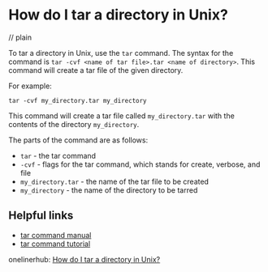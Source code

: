 # How do I tar a directory in Unix?
// plain

To tar a directory in Unix, use the `tar` command. The syntax for the command is `tar -cvf <name of tar file>.tar <name of directory>`. This command will create a tar file of the given directory.

For example:
```
tar -cvf my_directory.tar my_directory
```

This command will create a tar file called `my_directory.tar` with the contents of the directory `my_directory`.

The parts of the command are as follows:

* `tar` - the tar command
* `-cvf` - flags for the tar command, which stands for create, verbose, and file
* `my_directory.tar` - the name of the tar file to be created
* `my_directory` - the name of the directory to be tarred

## Helpful links

* [tar command manual](https://linux.die.net/man/1/tar)
* [tar command tutorial](https://www.computerhope.com/unix/utar.htm)

onelinerhub: [How do I tar a directory in Unix?](https://onelinerhub.com/cli-tar/how-do-i-tar-a-directory-in-unix)